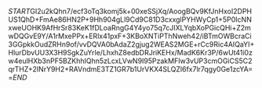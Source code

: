 $START$GI2u2kQhn7/ecf3oTq3komj5k+00xeSSjXq/AoogBQv9KfJnHxoI2DPHUS1QhD+FmAe86HN2P+9Hh904gLl9Cd9C81D3cxxglPYHWyCp1+5P0IcNNxweUOHK9AfHrSr83KeK1fDLoaRngG4Y4yo75q7cJIXLYqbXoPGicQHi+Z2mwDQGvE9Y/A1rMxePPx+ERlx41pxF+3KBoXNTiPThNweh42/iBTmOWBcraCi3GGpkkOudZRHn9of/vvDQVA0bAdaZ2gjug2WEAS2MGE+rCc9Ric4AIQaYI+HlurDbvUU3X3H9SgkZuYrle/LhxhZ8edbDRJriKEHx/MadK6Kr3P/6wUt41i0zw4eulHXb3nPF5BZKhhIQhn5zLcxLVwN9I95PzakMFIw3vUP3cmOGiCS5C2qrTHZ+2INrY9H2+RAVndmE3TZ1GR7b1UrVKX4SLQZl6fx7lr7qgy0Ge1zcYA==$END$